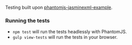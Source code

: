 Testing built upon [phantomjs-jasminexml-example](https://github.com/adam-lynch/phantomjs-jasminexml-example).

### Running the tests

- `npm test` will run the tests headlessly with PhantomJS.
- `gulp view-tests` will run the tests in your browser.